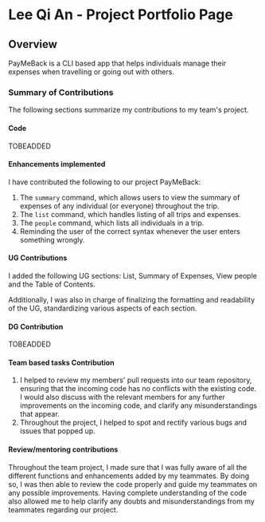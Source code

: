 # Lee Qi An - Project Portfolio Page

## Overview
PayMeBack is a CLI based app that helps individuals manage their expenses when travelling or going out with others.

### Summary of Contributions
The following sections summarize my contributions to my team's project.

#### Code
TOBEADDED

#### Enhancements implemented
I have contributed the following to our project PayMeBack:
1. The `summary` command, which allows users to view the summary of expenses of any individual (or everyone) throughout the trip.
2. The `list` command, which handles listing of all trips and expenses.
3. The `people` command, which lists all individuals in a trip.
4. Reminding the user of the correct syntax whenever the user enters something wrongly.

#### UG Contributions
I added the following UG sections: List, Summary of Expenses, View people and the Table of Contents.

Additionally, I was also in charge of finalizing the formatting and readability of the UG, standardizing various aspects of each section.

#### DG Contribution
TOBEADDED

#### Team based tasks Contribution
1. I helped to review my members' pull requests into our team repository, ensuring that the incoming code has no conflicts with the existing code. I would also discuss with the relevant members for any further improvements on the incoming code, and clarify any misunderstandings that appear.
2. Throughout the project, I helped to spot and rectify various bugs and issues that popped up.

#### Review/mentoring contributions
Throughout the team project, I made sure that I was fully aware of all the different functions and enhancements added by my teammates.
By doing so, I was then able to review the code properly and guide my teammates on any possible improvements. 
Having complete understanding of the code also allowed me to help clarify any doubts and misunderstandings from my teammates regarding our project.